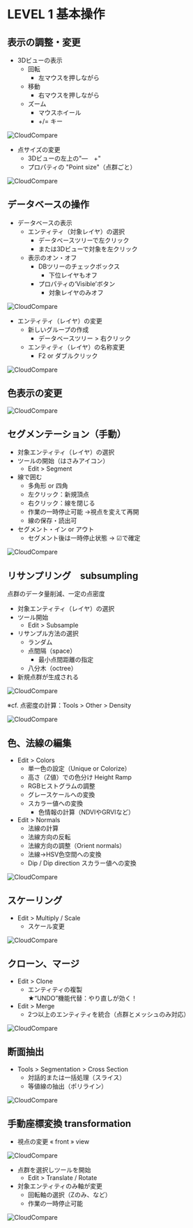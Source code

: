 # LEVEL 1 基本操作
## 表示の調整・変更
* 3Dビューの表示
	* 回転
		* 左マウスを押しながら
	* 移動
		* 右マウスを押しながら
	* ズーム
		* マウスホイール
		* +/= キー

![CloudCompare](./pic_level1/1.png)

* 点サイズの変更
	* 3Dビューの左上の"―　+"
	* プロパティの "Point size"（点群ごと）

![CloudCompare](./pic_level1/2.png)

## データベースの操作
* データベースの表示
	* エンティティ（対象レイヤ）の選択
		* データベースツリーで左クリック
		* または3Dビューで対象を左クリック
	* 表示のオン・オフ
		* DBツリーのチェックボックス
			* 下位レイヤもオフ
		* プロパティの‘Visible’ボタン
			* 対象レイヤのみオフ

![CloudCompare](./pic_level1/3.png)

* エンティティ（レイヤ）の変更
	* 新しいグループの作成
		* データベースツリー > 右クリック
	* エンティティ（レイヤ）の名称変更
		* F2 or ダブルクリック

![CloudCompare](./pic_level1/4.png)

## 色表示の変更

![CloudCompare](./pic_level1/5.png)

## セグメンテーション（手動）
* 対象エンティティ（レイヤ）の選択
* ツールの開始（はさみアイコン）
	* Edit > Segment
* 線で囲む
	* 多角形 or 四角
	* 左クリック：新規頂点
	* 右クリック：線を閉じる
	* 作業の一時停止可能 →視点を変えて再開
	* 線の保存・読出可
* セグメント・イン or アウト
	* セグメント後は一時停止状態 → ☑で確定

![CloudCompare](./pic_level1/6.png)

## リサンプリング　subsumpling
点群のデータ量削減、一定の点密度
* 対象エンティティ（レイヤ）の選択
* ツール開始
	* Edit > Subsample
* リサンプル方法の選択
	* ランダム
	* 点間隔（space）
		* 最小点間距離の指定
	* 八分木（octree）
* 新規点群が生成される

![CloudCompare](./pic_level1/7.png)

※cf. 点密度の計算：Tools > Other > Density

![CloudCompare](./pic_level1/8.png)

## 色、法線の編集
* Edit > Colors
	* 単一色の設定（Unique or Colorize）
	* 高さ（Z値）での色分け Height Ramp
	* RGBヒストグラムの調整
	* グレースケールへの変換
	* スカラー値への変換
		* 色情報の計算（NDVIやGRVIなど）
* Edit > Normals
	* 法線の計算
	* 法線方向の反転
	* 法線方向の調整（Orient normals）
	* 法線→HSV色空間への変換
	* Dip / Dip direction スカラー値への変換

![CloudCompare](./pic_level1/9.png)

## スケーリング
* Edit > Multiply / Scale
	* スケール変更

![CloudCompare](./pic_level1/10.png)

## クローン、マージ
* Edit > Clone
	* エンティティの複製  
	★“UNDO”機能代替：やり直しが効く！
* Edit > Merge
	* 2つ以上のエンティティを統合（点群とメッシュのみ対応）

![CloudCompare](./pic_level1/11.png)

## 断面抽出
* Tools > Segmentation > Cross Section
	* 対話的または一括処理（スライス）
	* 等値線の抽出（ポリライン）

![CloudCompare](./pic_level1/12.png)

## 手動座標変換 transformation
* 視点の変更 « front » view

![CloudCompare](./pic_level1/13.png)

* 点群を選択しツールを開始
 	* Edit > Translate / Rotate
* 対象エンティティのみ軸が変更
	* 回転軸の選択（Zのみ、など）
	* 作業の一時停止可能

![CloudCompare](./pic_level1/14.png)
